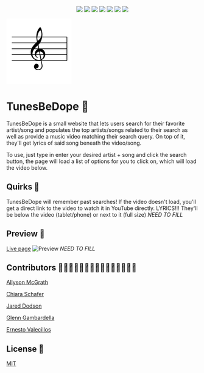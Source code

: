 <p align="center">
    <img src="https://img.shields.io/badge/HTML5-orange" />    
    <img src="https://img.shields.io/badge/Javascript-yellow" />
    <img src="https://img.shields.io/badge/CSS-blue"  />
    <img src="https://img.shields.io/badge/jQuery-purple"  />
    <img src="https://img.shields.io/badge/Milligram-brightgreen"/>
    <img src="https://img.shields.io/badge/YouTube%20API-red" />
    <img src="https://img.shields.io/badge/Musixmatch%20Lyrics%20API-violet" />
</p>

![Logo](./assets/images/g-clef-logo.png)

# TunesBeDope 🎼

TunesBeDope is a small website that lets users search for their favorite artist/song and populates the top artists/songs related to their search as well as provide a music video matching their search query. On top of it, they'll get lyrics of said song beneath the video/song.

To use, just type in enter your desired artist + song and click the search button, the page will load a list of options for you to click on, which will load the video below.

## Quirks 🎯

TunesBeDope will remember past searches!
If the video doesn't load, you'll get a direct link to the video to watch it in YouTube directly.
LYRICS!!! They'll be below the video (tablet/phone) or next to it (full size)
_NEED TO FILL_

## Preview 👀

[Live page](https://evalecillos.github.io/T-B-D/)
![Preview](./assets/images/preview.png) _NEED TO FILL_

## Contributors 🙋🏻‍♂️🙋🏻‍♀️🙋🏼‍♀️🙋🏼‍♂️🙋🏽‍♂️

[Allyson McGrath](https://github.com/AllysonMcGrath)

[Chiara Schafer](https://github.com/ChiaraNS)

[Jared Dodson](https://github.com/jareddodson)

[Glenn Gambardella](https://github.com/ggamb)

[Ernesto Valecillos](https://github.com/evalecillos)

## License 📓

[MIT](https://choosealicense.com/licenses/mit/)
